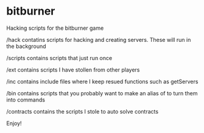 # bitburner
Hacking scripts for the bitburner game

/hack contatins scripts for hacking and creating servers. These will run in the background

/scripts contains scripts that just run once

/ext contains scripts I have stollen from other players

/inc contains include files where I keep resued functions such as getServers 

/bin contains scripts that you probably want to make an alias of to turn them into commands

/contracts contains the scripts I stole to auto solve contracts

Enjoy!
